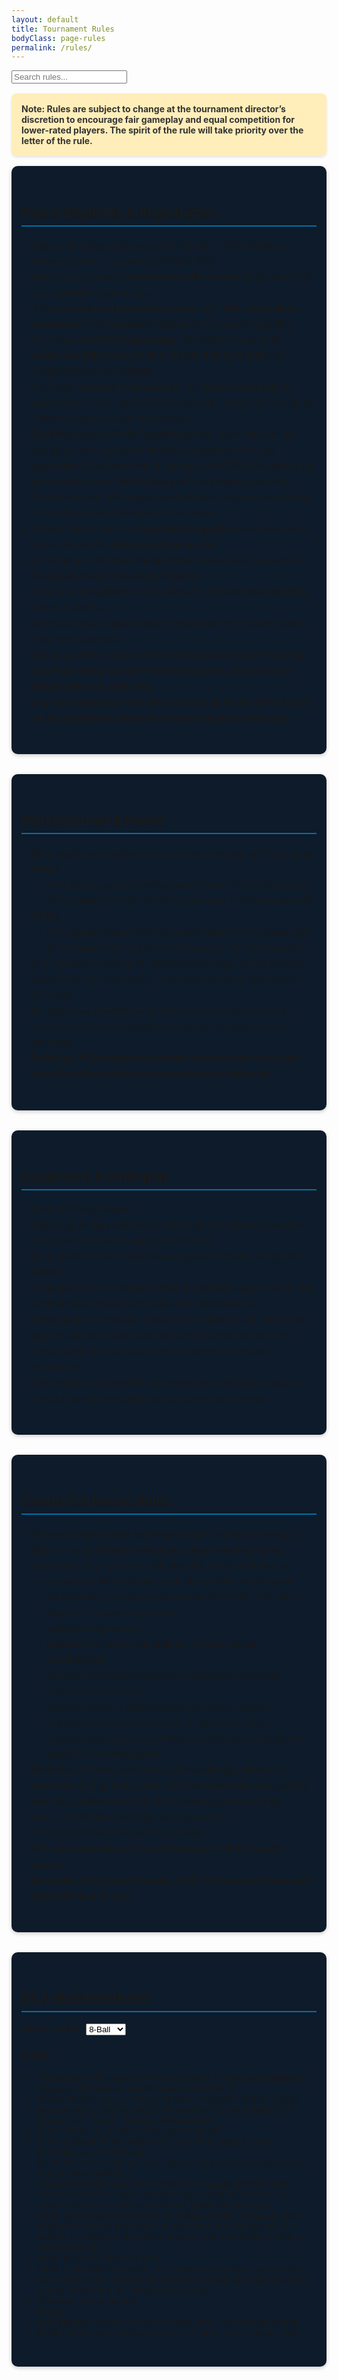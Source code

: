 ```yaml
---
layout: default
title: Tournament Rules
bodyClass: page-rules
permalink: /rules/
---
```


<!--this is the rule.md file-->

<input type="text" id="search" placeholder="Search rules...">

<p style="background-color: #ffeeba; color: #333; padding: 1rem; border-radius: 8px; font-weight: bold; margin: 1rem 0; box-shadow: 0 2px 4px rgba(0,0,0,0.1);">
  Note: Rules are subject to change at the tournament director’s discretion to encourage fair gameplay and equal competition for lower-rated players. The spirit of the rule will take priority over the letter of the rule.
</p>

<section id="player-eligibility" style="background-color: #0D1B2A; padding: 2rem 1rem; border-radius: 10px; box-shadow: 0 2px 6px rgba(0,0,0,0.2); margin-bottom: 2rem;">
  <h2 style="border-bottom: 2px solid #0071a4; padding-bottom: 0.5rem;">Player Eligibility & Registration</h2>
  <ul style="line-height: 1.8; padding-left: 1rem;">
    <li class="numbered-1">Players with Fargo ratings of <445 in 8-ball, <430 in 9-Ball are welcome at River Tournaments (10-Ball TBD).</li>
    <li>Players must present a <strong>FargoRate or APA account</strong> (if you have one) and a <strong>photo ID</strong> at registration.</li>
	<li>If you <strong>do not have a FargoRate account</strong>, your <strong>APA rating will be converted</strong> to a comparable FargoRate for tournament eligibility.</li>
	<li>If you have <strong>no APA or Fargo rating</strong>, you will be entered at the <strong>maximum eligible rating (445 for 8-ball, 430 for 9-Ball)</strong> and monitored for future eligibility.</li>
	<li>If you have <strong>multiple Fargo accounts</strong>, the <strong>highest rating will be used</strong>. Players rated >430 in 9-Ball and >445 in 8-Ball are not eligible—please merge accounts beforehand.</li>
	<li>DigitalPool syncs with the FargoRate system. Your rating will be available to the tournament director immediately upon your registration (if you have one).  If you are in the OPAL APA system, the tournament director will find your profile and convert your rank. Please bring your APA app/account and have it ready at registration if you only have an APA rating and no Fargo.</li>
	<li>All River Tournaments are <strong>reported to FargoRate</strong>. Once processed, you will be able to <strong>claim your official profile</strong>.</li>
    <li>All ratings and conversion assignments are subject to review and final approval by the tournament director.</li>
    <li>Your rating at registration on tournament night will decide eligibility and race lengths.</li>
    <li>Entry fees must be paid at time of registration. Your spot will not be held without payment.</li>
    <li><strong>You do not have a spot in the bracket until your entry fee is paid, your Fargo rating has been verified/assigned, and your match requirements are confirmed.</strong></li>
    <li><strong>Any confirmed player who does not show up by the time matches are being assigned may be forfeited and replaced with a <a href="#match-format">Bye</a>.</strong></li>
  </ul>
</section>

<section id="match-format" style="background-color: #0D1B2A; padding: 2rem 1rem; border-radius: 10px; box-shadow: 0 2px 6px rgba(0,0,0,0.2); margin-bottom: 2rem;">
  <h2 style="border-bottom: 2px solid #0071a4; padding-bottom: 0.5rem;">Match Format & Races</h2>
  <ul style="line-height: 1.8; padding-left: 1rem;">
    <li class="numbered-1">Race lengths vary by format, the number of players, and Fargo gaps:</li>
    <li><strong>8-Ball:</strong>
      <ul>
        <li>8–12 players: race to 3 on the winners side, 2 on the losers side</li>
        <li>13–16 players: race to 2 on the winners side, 1 on the losers side</li>
      </ul>
    </li>
    <li><strong>9-Ball:</strong>
      <ul>
        <li>8–12 players: race to 3 on the winners side, 2 on the losers side</li>
        <li>13–16 players: race to 2 on the winner side, 1 on the losers side</li>
      </ul>
    </li>
    <li>In all formats, if there’s a 75–124 Fargo point gap, the higher-rated player must win 1 extra game, and 2 extra games for 125+ Fargo point gap.</li>
    <li>We follow <a href="#bca-modified-rules">modified BCA rules</a>; adjustments may be made at the tournament director’s discretion <em>at any time</em> to encourage fair gameplay.</li>
    <li><strong>Definition: A Bye means an automatic advancement to the next round for a player without an opponent in the first round.</strong></li>
  </ul>
</section>

<section id="equipment" style="background-color: #0D1B2A; padding: 2rem 1rem; border-radius: 10px; box-shadow: 0 2px 6px rgba(0,0,0,0.2); margin-bottom: 2rem;">
  <h2 style="border-bottom: 2px solid #0071a4; padding-bottom: 0.5rem;">Equipment & Gameplay</h2>
  <ul style="line-height: 1.8; padding-left: 1rem;">
    <li class="numbered-1">Racks are Fargo Reported.</li>
    <li>Players lag or flip a coin for the first break, then alternate breaks. If there’s no agreement, lagging is the default.</li>
    <li>Magic Racks are fine if both players agree; otherwise, triangle by default.</li>
    <li>Jump shots are not allowed at River, and performing jump shots may result in being banned from future River Tournaments.</li>
    <li>Timeouts are not allowed. If you’re unsure about a rule, refer to this page, or ask your opponent or another player not currently in a match. Bring all disagreements to the tournament director immediately.</li>
    <li>If you need a shot watched, ask anyone not currently playing in a match. If no one is available, ask the tournament director.</li>
  </ul>
</section>

<section id="conduct" style="background-color: #0D1B2A; padding: 2rem 1rem; border-radius: 10px; box-shadow: 0 2px 6px rgba(0,0,0,0.2); margin-bottom: 2rem;">
  <h2 style="border-bottom: 2px solid #0071a4; padding-bottom: 0.5rem;">Conduct & House Rules</h2>
  <ul style="line-height: 1.8; padding-left: 1rem;">
    <li class="numbered-1">The tournament director reserves the right to refuse entry to any player, or to immediately remove any player from an ongoing tournament, for any reason. This includes, but is not limited to:
      <ul type="a">
        <li>Unsportsmanlike behavior of any kind at River or other pool tournaments in the Oregon community (APA, BCA, APL, etc.).</li>
        <li>Signs of substance impairment.</li>
        <li>Ineligible Fargo rating.</li>
        <li>Suspected or proven manipulation of Fargo ratings (sandbagging).</li>
        <li>Repeated intentional distraction of opponents (sharking).</li>
        <li>Verbal abuse or threats.</li>
        <li>Repeated failure to follow tournament rules or etiquette.</li>
        <li>Any behavior that jeopardizes the integrity of the River tournament or compromises River as a safe, fun, and inclusive space for low-level players.</li>
      </ul>
    </li>
    <li>No drinks on or near pool tables. Spills or damage will result in permanent disqualification from the River tournament, and possibly from the establishment itself (as River management sees fit).</li>
    <li>House contributions to the pot aren’t guaranteed.</li>
    <li>Entry fees are cash only and may change.</li>
    <li><strong>The tournament director has the final say on all tournament matters.</strong></li>
    <li><strong>Remember to tip your bartenders, staff, and tournament directors - they work hard for you!</strong></li>
  </ul>
</section>

<section id="bca-modified-rules" style="background-color: #0D1B2A; padding: 2rem 1rem; border-radius: 10px; box-shadow: 0 2px 6px rgba(0,0,0,0.2);">
  <h2 style="border-bottom: 2px solid #0071a4; padding-bottom: 0.5rem;">BCA Modified Rules</h2>

  <label for="formatSelect"><strong>Select Format:</strong></label>
  <select id="formatSelect">
    <option value="eightBallRules">8-Ball</option>
    <option value="nineBallRules">9-Ball</option>
    <option value="tenBallRules">10-Ball</option>
  </select>

  <div id="eightBallRules" class="format-rules">
    <h3>8-Ball</h3>
    <ul>
      <li>Players lag or flip a coin for the first break. If there’s no agreement, lagging is the default. Breaks alternate after that.</li>
      <li>Racks: Players can use Magic Racks or Triangles, but it must be agreed upon by both players and used for the entire match. If players don’t agree, Triangle is the default.</li>
      <li>Fouls cannot occur before the rack is struck.</li>
      <li>8 on the break: If you make the 8-ball on the break, it’s an automatic win for that rack.</li>
      <li>Scratch on the break: Incoming player must shoot from behind the head string (“kitchen”).</li>
      <li>Open table after break until a called shot legally pockets a ball.</li>
      <li>Groups (solids or stripes) assigned by first legal shot after the break. If both are made on the break, table remains open.</li>
      <li>8-ball pocket must be marked (or called verbally if agreed upon before the match). Making the 8-ball without marking/calling a pocket, or making it in a different pocket than marked/called is a loss for that rack. </li>
      <li>8-ball scratch is loss of game.</li>
      <li>Other fouls: Ball-in-hand for the opponent anywhere on the table.</li>
      <li>You must hit your ball first and at least one ball (any group) or the cue ball must hit a rail. Otherwise it’s a foul.</li>
      <li>Timeouts: None allowed.</li>
	  <li>Races:</li>
	  <li>8–12 players: race to 3 on the winners side, 2 on the losers side</li>
      <li>13–16 players: race to 2 on the winners side, 1 on the losers side</li>
    </ul>
  </div>

  <div id="nineBallRules" class="format-rules" style="display:none;">
    <h3>9-Ball</h3>
    <ul>
      <li>Players lag or flip a coin for the first break. If there’s no agreement, lagging is the default. Breaks alternate after that.</li>
      <li>Racks: Players can use Magic Racks or Triangles, but it must be agreed upon by both players and used for the entire match. If players don’t agree, Triangle is the default.</li>
      <li>Fouls cannot occur before the rack is struck.</li>
      <li>Three-point break rule: At least three object balls must be either pocketed or touch the rail on the break.</li>
      <li>Push Option: If the breaker didn't make anything, the opponent can either take the current table layout and shoot, or pass it back to the player who broke to let them shoot instead.</li>
      <li>9 on the snap: If the 9-ball is pocketed on the break, it’s an automatic win for that rack, except if it goes into the two foot-string pockets (the corner pockets closest to the rack). Then it’s spotted and play continues. The breaker continues shooting unless there was a foul.</li>
      <li>Scratch on the break: Ball-in-hand for the incoming player anywhere on the table.</li>
      <li>Table scratch and other fouls: Ball-in-hand for the opponent anywhere on the table.</li>
      <li>You must hit the lowest ball on the table first and any ball (including the cue ball) must hit a rail after. Otherwise it’s a foul.</li>
      <li>Timeouts: None allowed.</li>
	  <li>Races:</li>
	  <li>8–12 players: race to 3 on the winners side, 2 on the losers side</li>
      <li>13–16 players: race to 2 on the winners side, 1 on the losers side</li>
    </ul>
  </div>

  <div id="tenBallRules" class="format-rules" style="display:none;">
    <h3>10-Ball</h3>
    <ul>
      <li>Players lag or flip a coin for the first break. If there’s no agreement, lagging is the default. Breaks alternate after that.</li>
      <li>Racks: Players can use Magic Racks or Triangles, but it must be agreed upon by both players and used for the entire match. If players don’t agree, Triangle is the default.</li>
      <li>Fouls cannot occur before the rack is struck.</li>
      <li>Three-point break rule: At least three object balls must be either pocketed or touch the head string line on the break.</li>
      <li>Push Option: If the breaker didn't make anything, the opponent can either take the current table layout and shoot, or pass it back to the player who broke to let them shoot instead.</li>
      <li>10-ball on the break: If the 10-ball is pocketed on the break, it is spotted and play continues. It is still the breaker's turn unless a foul has occurred.</li>
      <li>Scratch on the break: Ball-in-hand for the incoming player anywhere on the table.</li>
      <li>Rotation game: You must hit the lowest numbered ball first.</li>
      <li>Call every shot. If the called ball goes in another pocket, it’s not a foul but the turn ends.</li>
      <li>Other fouls: Ball-in-hand for the opponent anywhere on the table.</li>
      <li>You must hit the lowest numbered ball on the table first and any ball (including the cue ball) must hit a rail after. Otherwise it’s a foul.</li>
      <li>Timeouts: None allowed.</li>
    </ul>
  </div>
</section>

<script>
  document.getElementById('formatSelect').addEventListener('change', function () {
    const selected = this.value;
    document.querySelectorAll('.format-rules').forEach(function (div) {
      div.style.display = 'none';
    });
    document.getElementById(selected).style.display = 'block';
  });
</script>
